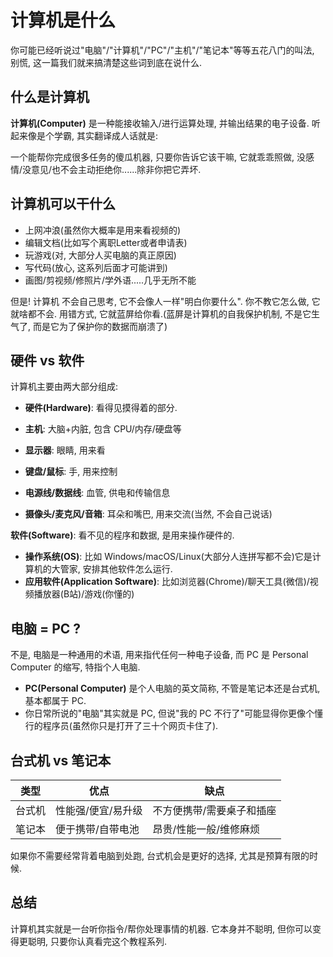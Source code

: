 # 计算机是什么

你可能已经听说过"电脑"/"计算机"/"PC"/"主机"/"笔记本"等等五花八门的叫法, 别慌, 这一篇我们就来搞清楚这些词到底在说什么.

## 什么是计算机

**计算机(Computer)** 是一种能接收输入/进行运算处理, 并输出结果的电子设备. 听起来像是个学霸, 其实翻译成人话就是:

一个能帮你完成很多任务的傻瓜机器, 只要你告诉它该干嘛, 它就乖乖照做, 没感情/没意见/也不会主动拒绝你......除非你把它弄坏.

## 计算机可以干什么

* 上网冲浪(虽然你大概率是用来看视频的)
* 编辑文档(比如写个离职Letter或者申请表)
* 玩游戏(对, 大部分人买电脑的真正原因)
* 写代码(放心, 这系列后面才可能讲到)
* 画图/剪视频/修照片/学外语.....几乎无所不能

但是! 计算机 不会自己思考, 它不会像人一样"明白你要什么". 你不教它怎么做, 它就啥都不会. 用错方式, 它就蓝屏给你看.(蓝屏是计算机的自我保护机制, 不是它生气了, 而是它为了保护你的数据而崩溃了)

## 硬件 vs 软件

计算机主要由两大部分组成:

* **硬件(Hardware)**: 看得见摸得着的部分.

* **主机**: 大脑+内脏, 包含 CPU/内存/硬盘等
* **显示器**: 眼睛, 用来看
* **键盘/鼠标**: 手, 用来控制
* **电源线/数据线**: 血管, 供电和传输信息
* **摄像头/麦克风/音箱**: 耳朵和嘴巴, 用来交流(当然, 不会自己说话)

**软件(Software)**: 看不见的程序和数据, 是用来操作硬件的.

* **操作系统(OS)**: 比如 Windows/macOS/Linux(大部分人连拼写都不会)它是计算机的大管家, 安排其他软件怎么运行.
* **应用软件(Application Software)**: 比如浏览器(Chrome)/聊天工具(微信)/视频播放器(B站)/游戏(你懂的)

## 电脑 = PC ?

不是, 电脑是一种通用的术语, 用来指代任何一种电子设备, 而 PC 是 Personal Computer 的缩写, 特指个人电脑.

* **PC(Personal Computer)** 是个人电脑的英文简称, 不管是笔记本还是台式机, 基本都属于 PC.
* 你日常所说的"电脑"其实就是 PC, 但说"我的 PC 不行了"可能显得你更像个懂行的程序员(虽然你只是打开了三十个网页卡住了).

## 台式机 vs 笔记本

| 类型   | 优点               | 缺点                      |
| ------ | ------------------ | ------------------------- |
| 台式机 | 性能强/便宜/易升级 | 不方便携带/需要桌子和插座 |
| 笔记本 | 便于携带/自带电池  | 昂贵/性能一般/维修麻烦    |

如果你不需要经常背着电脑到处跑, 台式机会是更好的选择, 尤其是预算有限的时候.

## 总结

计算机其实就是一台听你指令/帮你处理事情的机器. 它本身并不聪明, 但你可以变得更聪明, 只要你认真看完这个教程系列.

<FoldingPanel>
    <template #Title>洱海有话想说~</template>
    <template #Content>
        <p>"计算机确实'会计算', 但某些人的脑子可能连'计算'都不会__毕竟连'开关机'这种二进制问题(开/关, 是/否)都能纠结成哲学命题, 建议先重修小学数学, 再挑战冯`诺依曼架构."</p>
        <p>你说它会看会听? 那它一定很擅长"看用户犯蠢"和"听你对着黑屏狂按Ctrl+Alt+Del"吧? 至于"会崩溃", 这不是计算机的问题, 是某些人"会精准踩中每一个弹窗陷阱"的天赋技能, 建议申报非物质文化遗产.</p>
        <p>"工具不是保姆"?  说得好! 但有些人连"工具"都配不上用, 毕竟螺丝刀不会自己拧螺丝, 可某些用户连"找螺丝刀"都得先百度"旋转金属棒状物体使用方法".</p>
        <p>别扯什么"不是你不会, 是没人告诉你", <DateTime Format="yyyy"></DateTime>年了, 搜索引擎是摆设吗? B站教程是虚构的吗? 连"开机键在哪"都要等别人"告诉", 建议直接回归原始社会, 毕竟钻木取火也不需要说明书(反正你也点不着).</p>
        <p>最后温馨提醒: "换显卡/装水冷"? 别闹了, 您这水平连"显卡是插在主板上还是冰箱里"都得犹豫半天. 不如先把"如何正确按下电源按钮"练到肌肉记忆, 再考虑进阶人机关系学?</p>
    </template>
</FoldingPanel>
